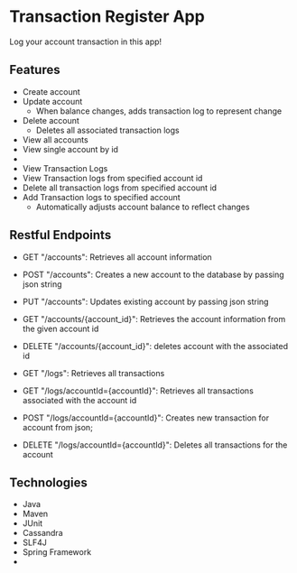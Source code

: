 # Transaction Register App
Log your account transaction in this app!

## Features
- Create account
- Update account
  - When balance changes, adds transaction log to represent change
- Delete account
  - Deletes all associated transaction logs
- View all accounts
- View single account by id
- 
- View Transaction Logs
- View Transaction logs from specified account id
- Delete all transaction logs from specified account id
- Add Transaction logs to specified account
  - Automatically adjusts account balance to reflect changes

## Restful Endpoints
 - GET "/accounts": Retrieves all account information
 - POST "/accounts": Creates a new account to the database by passing json string
 - PUT "/accounts": Updates existing account by passing json string
 - GET "/accounts/{account_id}": Retrieves the account information from the given account id
 - DELETE "/accounts/{account_id}": deletes account with the associated id
 
 - GET "/logs": Retrieves all transactions
 - GET "/logs/accountId={accountId}": Retrieves all transactions associated with the account id
 - POST "/logs/accountId={accountId}": Creates new transaction for account from json;
 - DELETE "/logs/accountId={accountId}": Deletes all transactions for the account

 ## Technologies
  - Java
  - Maven
  - JUnit
  - Cassandra
  - SLF4J
  - Spring Framework
  - 
